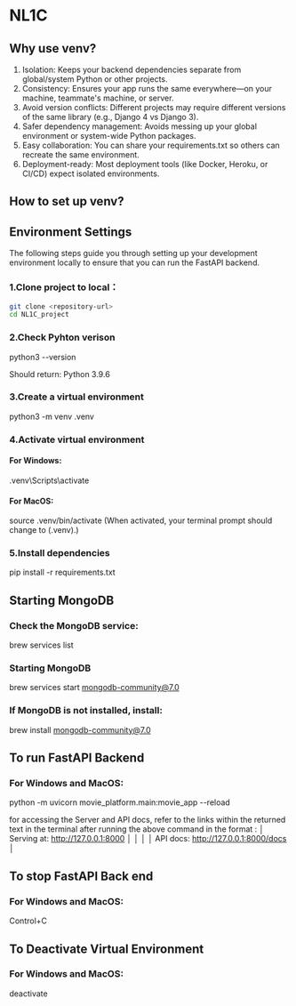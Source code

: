 # NL1C

## Why use venv?
1. Isolation: Keeps your backend dependencies separate from global/system Python or other projects.
2. Consistency: Ensures your app runs the same everywhere—on your machine, teammate's machine, or server.
3. Avoid version conflicts: Different projects may require different versions of the same library (e.g., Django 4 vs Django 3).
4. Safer dependency management: Avoids messing up your global environment or system-wide Python packages.
5. Easy collaboration: You can share your requirements.txt so others can recreate the same environment.
6. Deployment-ready: Most deployment tools (like Docker, Heroku, or CI/CD) expect isolated environments.

## How to set up venv?
## Environment Settings
The following steps guide you through setting up your development environment locally to ensure that you can run the FastAPI backend.
### 1.Clone project to local：
```bash
git clone <repository-url>
cd NL1C_project
```
### 2.Check Pyhton verison
python3 --version

Should return:
Python 3.9.6

### 3.Create a virtual environment
python3 -m venv .venv

### 4.Activate virtual environment
#### For Windows:
.venv\Scripts\activate
#### For MacOS:
source .venv/bin/activate
(When activated, your terminal prompt should change to (.venv).)

### 5.Install dependencies
pip install -r requirements.txt

## Starting MongoDB
### Check the MongoDB service:
brew services list
### Starting MongoDB
brew services start mongodb-community@7.0
### If MongoDB is not installed, install:
brew install mongodb-community@7.0

## To run FastAPI Backend
### For Windows and MacOS:
python -m uvicorn movie_platform.main:movie_app --reload

for accessing the Server and API docs, refer to the links within the returned text in the terminal after running the above command in the format : 
│  Serving at: http://127.0.0.1:8000                  │
│                                                     │
│  API docs: http://127.0.0.1:8000/docs               │


## To stop FastAPI Back end
### For Windows and MacOS:
Control+C

## To Deactivate Virtual Environment
### For Windows and MacOS:
deactivate
